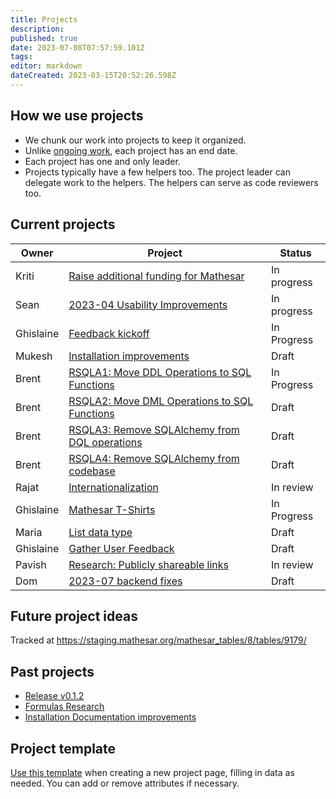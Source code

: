 ```yaml
---
title: Projects
description: 
published: true
date: 2023-07-08T07:57:59.101Z
tags: 
editor: markdown
dateCreated: 2023-03-15T20:52:26.598Z
---
```


## How we use projects

- We chunk our work into projects to keep it organized.
- Unlike [ongoing work](/team/responsibilities.md), each project has an end date.
- Each project has one and only leader.
- Projects typically have a few helpers too. The project leader can delegate work to the helpers. The helpers can serve as code reviewers too.

## Current projects

| Owner     | Project | Status
| --        | -- | -- |
| Kriti     | [Raise additional funding for Mathesar](./projects/funding.md) | In progress |
| Sean      | [2023-04 Usability Improvements](./projects/2023-04-usability-improvements.md) | In progress |
| Ghislaine | [Feedback kickoff](./projects/user-feedback-kickoff.md) | In Progress |
| Mukesh    | [Installation improvements](./projects/installation-improvements.md) | Draft |
| Brent     | [RSQLA1: Move DDL Operations to SQL Functions](./projects/sql-ddl-operations.md) | In Progress |
| Brent     | [RSQLA2: Move DML Operations to SQL Functions](./projects/sql-dml-operations.md) | Draft |
| Brent     | [RSQLA3: Remove SQLAlchemy from DQL operations](./projects/sql-dql-operations.md) | Draft |
| Brent     | [RSQLA4: Remove SQLAlchemy from codebase](./projects/sql-alchemy-remove.md) | Draft |
| Rajat     | [Internationalization](./projects/internationalization.md) | In review |
| Ghislaine | [Mathesar T-Shirts](https://wiki.mathesar.org/en/projects/t-shirts) | In Progress |
| Maria     | [List data type](https://wiki.mathesar.org/en/projects/list-datatype) | Draft |
| Ghislaine | [Gather User Feedback](./projects/gather-user-feedback) | Draft |
| Pavish    | [Research: Publicly shareable links](./projects/public-links-research) | In review |
| Dom    		| [2023-07 backend fixes](./projects/2023-07-backend-fixes) | Draft |

## Future project ideas

Tracked at https://staging.mathesar.org/mathesar_tables/8/tables/9179/

## Past projects

- [Release v0.1.2](./projects/release-0-1-2)
- [Formulas Research](./projects/formulas-research.md)
- [Installation Documentation improvements](./projects/installation-documentation-improvements)
## Project template

[Use this template](/projects/template) when creating a new project page, filling in data as needed. You can add or remove attributes if necessary.

